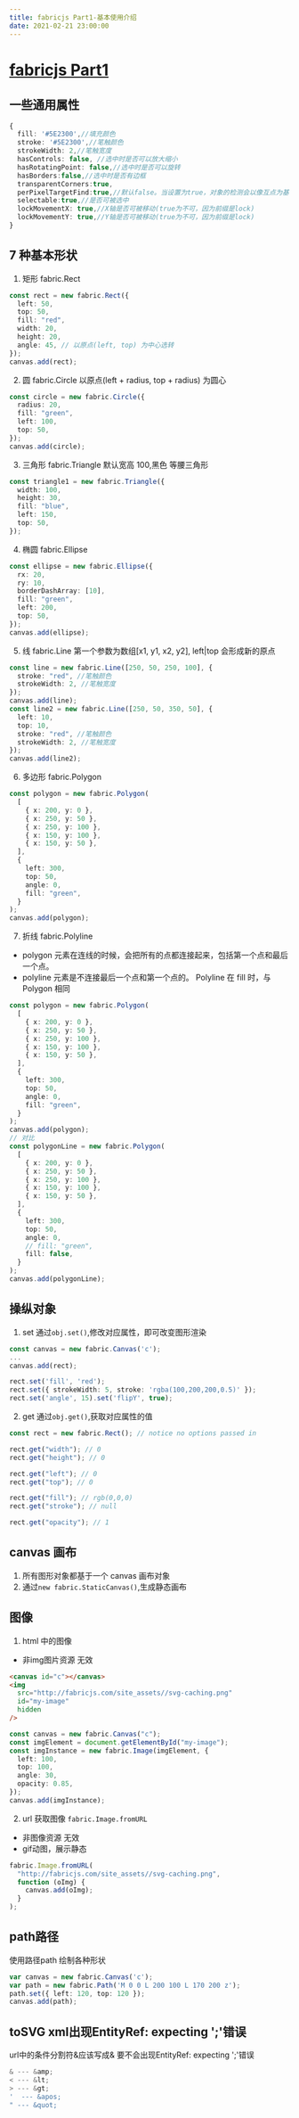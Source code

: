 ```yaml
---
title: fabricjs Part1-基本使用介绍
date: 2021-02-21 23:00:00
---
```


# [fabricjs Part1](http://fabricjs.com/fabric-intro-part-1)

## 一些通用属性

```ts
{
  fill: '#5E2300',//填充颜色
  stroke: '#5E2300',//笔触颜色
  strokeWidth: 2,//笔触宽度
  hasControls: false, //选中时是否可以放大缩小
  hasRotatingPoint: false,//选中时是否可以旋转
  hasBorders:false,//选中时是否有边框
  transparentCorners:true,
  perPixelTargetFind:true,//默认false。当设置为true，对象的检测会以像互点为基础，而不是以边界的盒模型为基础。
  selectable:true,//是否可被选中
  lockMovementX: true,//X轴是否可被移动(true为不可，因为前缀是lock)
  lockMovementY: true,//Y轴是否可被移动(true为不可，因为前缀是lock)
}
```

## 7 种基本形状

1. 矩形 fabric.Rect

```ts
const rect = new fabric.Rect({
  left: 50,
  top: 50,
  fill: "red",
  width: 20,
  height: 20,
  angle: 45, // 以原点(left, top) 为中心选转
});
canvas.add(rect);
```

2. 圆 fabric.Circle
   以原点(left + radius, top + radius) 为圆心

```ts
const circle = new fabric.Circle({
  radius: 20,
  fill: "green",
  left: 100,
  top: 50,
});
canvas.add(circle);
```

3. 三角形 fabric.Triangle
   默认宽高 100,黑色 等腰三角形

```ts
const triangle1 = new fabric.Triangle({
  width: 100,
  height: 30,
  fill: "blue",
  left: 150,
  top: 50,
});
```

4. 椭圆 fabric.Ellipse

```ts
const ellipse = new fabric.Ellipse({
  rx: 20,
  ry: 10,
  borderDashArray: [10],
  fill: "green",
  left: 200,
  top: 50,
});
canvas.add(ellipse);
```

5. 线 fabric.Line
   第一个参数为数组[x1, y1, x2, y2], left|top 会形成新的原点

```ts
const line = new fabric.Line([250, 50, 250, 100], {
  stroke: "red", //笔触颜色
  strokeWidth: 2, //笔触宽度
});
canvas.add(line);
const line2 = new fabric.Line([250, 50, 350, 50], {
  left: 10,
  top: 10,
  stroke: "red", //笔触颜色
  strokeWidth: 2, //笔触宽度
});
canvas.add(line2);
```

6. 多边形 fabric.Polygon

```ts
const polygon = new fabric.Polygon(
  [
    { x: 200, y: 0 },
    { x: 250, y: 50 },
    { x: 250, y: 100 },
    { x: 150, y: 100 },
    { x: 150, y: 50 },
  ],
  {
    left: 300,
    top: 50,
    angle: 0,
    fill: "green",
  }
);
canvas.add(polygon);
```

7. 折线 fabric.Polyline

- polygon 元素在连线的时候，会把所有的点都连接起来，包括第一个点和最后一个点。
- polyline 元素是不连接最后一个点和第一个点的。
  Polyline 在 fill 时，与 Polygon 相同

```ts
const polygon = new fabric.Polygon(
  [
    { x: 200, y: 0 },
    { x: 250, y: 50 },
    { x: 250, y: 100 },
    { x: 150, y: 100 },
    { x: 150, y: 50 },
  ],
  {
    left: 300,
    top: 50,
    angle: 0,
    fill: "green",
  }
);
canvas.add(polygon);
// 对比
const polygonLine = new fabric.Polygon(
  [
    { x: 200, y: 0 },
    { x: 250, y: 50 },
    { x: 250, y: 100 },
    { x: 150, y: 100 },
    { x: 150, y: 50 },
  ],
  {
    left: 300,
    top: 50,
    angle: 0,
    // fill: "green",
    fill: false,
  }
);
canvas.add(polygonLine);
```

## 操纵对象

1. set 通过`obj.set()`,修改对应属性，即可改变图形渲染

```ts
const canvas = new fabric.Canvas('c');
...
canvas.add(rect);

rect.set('fill', 'red');
rect.set({ strokeWidth: 5, stroke: 'rgba(100,200,200,0.5)' });
rect.set('angle', 15).set('flipY', true);
```

2. get 通过`obj.get()`,获取对应属性的值

```ts
const rect = new fabric.Rect(); // notice no options passed in

rect.get("width"); // 0
rect.get("height"); // 0

rect.get("left"); // 0
rect.get("top"); // 0

rect.get("fill"); // rgb(0,0,0)
rect.get("stroke"); // null

rect.get("opacity"); // 1
```

## canvas 画布

1. 所有图形对象都基于一个 canvas 画布对象
2. 通过`new fabric.StaticCanvas()`,生成静态画布

## 图像

1. html 中的图像
  * 非img图片资源 无效
```html
<canvas id="c"></canvas>
<img
  src="http://fabricjs.com/site_assets//svg-caching.png"
  id="my-image"
  hidden
/>
```

```ts
const canvas = new fabric.Canvas("c");
const imgElement = document.getElementById("my-image");
const imgInstance = new fabric.Image(imgElement, {
  left: 100,
  top: 100,
  angle: 30,
  opacity: 0.85,
});
canvas.add(imgInstance);
```

2. url 获取图像 `fabric.Image.fromURL`
 * 非图像资源 无效
 * gif动图，展示静态
```ts
fabric.Image.fromURL(
  "http://fabricjs.com/site_assets//svg-caching.png",
  function (oImg) {
    canvas.add(oImg);
  }
);
```

## path路径
  使用路径path 绘制各种形状
```ts
var canvas = new fabric.Canvas('c');
var path = new fabric.Path('M 0 0 L 200 100 L 170 200 z');
path.set({ left: 120, top: 120 });
canvas.add(path);
```

## toSVG xml出现EntityRef: expecting ';'错误
url中的条件分割符&应该写成&amp;
要不会出现EntityRef: expecting ';'错误
```ts
& --- &amp;
< --- &lt;
> --- &gt;
'  --- &apos;
" --- &quot;
```